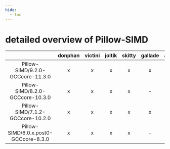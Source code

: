 ```yaml
---
hide:
  - toc
---
```


detailed overview of Pillow-SIMD
================================

| |donphan|victini|joltik|skitty|gallade|accelgor|swalot|doduo|
| :---: | :---: | :---: | :---: | :---: | :---: | :---: | :---: | :---: |
|Pillow-SIMD/9.2.0-GCCcore-11.3.0|x|x|x|x|x|x|x|x|
|Pillow-SIMD/8.2.0-GCCcore-10.3.0|x|x|x|x|-|x|x|x|
|Pillow-SIMD/7.1.2-GCCcore-10.2.0|x|x|x|x|x|x|x|x|
|Pillow-SIMD/6.0.x.post0-GCCcore-8.3.0|x|x|x|x|-|-|-|-|
